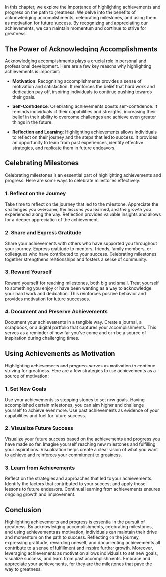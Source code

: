 
In this chapter, we explore the importance of highlighting achievements and progress on the path to greatness. We delve into the benefits of acknowledging accomplishments, celebrating milestones, and using them as motivation for future success. By recognizing and appreciating our achievements, we can maintain momentum and continue to strive for greatness.

The Power of Acknowledging Accomplishments
------------------------------------------

Acknowledging accomplishments plays a crucial role in personal and professional development. Here are a few key reasons why highlighting achievements is important:

* **Motivation**: Recognizing accomplishments provides a sense of motivation and satisfaction. It reinforces the belief that hard work and dedication pay off, inspiring individuals to continue pushing towards their goals.

* **Self-Confidence**: Celebrating achievements boosts self-confidence. It reminds individuals of their capabilities and strengths, increasing their belief in their ability to overcome challenges and achieve even greater things in the future.

* **Reflection and Learning**: Highlighting achievements allows individuals to reflect on their journey and the steps that led to success. It provides an opportunity to learn from past experiences, identify effective strategies, and replicate them in future endeavors.

Celebrating Milestones
----------------------

Celebrating milestones is an essential part of highlighting achievements and progress. Here are some ways to celebrate milestones effectively:

### 1. Reflect on the Journey

Take time to reflect on the journey that led to the milestone. Appreciate the challenges you overcame, the lessons you learned, and the growth you experienced along the way. Reflection provides valuable insights and allows for a deeper appreciation of the achievement.

### 2. Share and Express Gratitude

Share your achievements with others who have supported you throughout your journey. Express gratitude to mentors, friends, family members, or colleagues who have contributed to your success. Celebrating milestones together strengthens relationships and fosters a sense of community.

### 3. Reward Yourself

Reward yourself for reaching milestones, both big and small. Treat yourself to something you enjoy or have been wanting as a way to acknowledge your hard work and dedication. This reinforces positive behavior and provides motivation for future successes.

### 4. Document and Preserve Achievements

Document your achievements in a tangible way. Create a journal, a scrapbook, or a digital portfolio that captures your accomplishments. This serves as a reminder of how far you've come and can be a source of inspiration during challenging times.

Using Achievements as Motivation
--------------------------------

Highlighting achievements and progress serves as motivation to continue striving for greatness. Here are a few strategies to use achievements as a source of motivation:

### 1. Set New Goals

Use your achievements as stepping stones to set new goals. Having accomplished certain milestones, you can aim higher and challenge yourself to achieve even more. Use past achievements as evidence of your capabilities and fuel for future success.

### 2. Visualize Future Success

Visualize your future success based on the achievements and progress you have made so far. Imagine yourself reaching new milestones and fulfilling your aspirations. Visualization helps create a clear vision of what you want to achieve and reinforces your commitment to greatness.

### 3. Learn from Achievements

Reflect on the strategies and approaches that led to your achievements. Identify the factors that contributed to your success and apply those lessons to future endeavors. Continual learning from achievements ensures ongoing growth and improvement.

Conclusion
----------

Highlighting achievements and progress is essential in the pursuit of greatness. By acknowledging accomplishments, celebrating milestones, and using achievements as motivation, individuals can maintain their drive and momentum on the path to success. Reflecting on the journey, expressing gratitude, rewarding oneself, and documenting achievements all contribute to a sense of fulfillment and inspire further growth. Moreover, leveraging achievements as motivation allows individuals to set new goals, visualize success, and learn from past accomplishments. Embrace and appreciate your achievements, for they are the milestones that pave the way to greatness.
